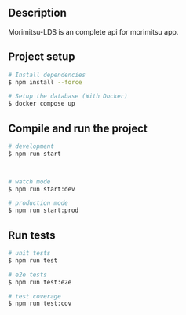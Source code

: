 

## Description

Morimitsu-LDS is an complete api for morimitsu app. 

## Project setup

```bash
# Install dependencies
$ npm install --force

# Setup the database (With Docker)
$ docker compose up
```

## Compile and run the project

```bash
# development
$ npm run start



# watch mode
$ npm run start:dev

# production mode
$ npm run start:prod
```

## Run tests

```bash
# unit tests
$ npm run test

# e2e tests
$ npm run test:e2e

# test coverage
$ npm run test:cov
```



